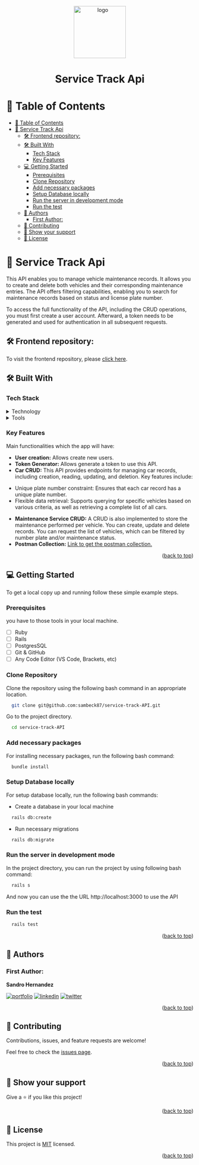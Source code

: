 <a name="readme-top"></a>

<div align="center">
  <img src="https://carapi.app/img/vehicle-api-database-hero.png" alt="logo" width="140"  height="auto" />
  <h1><b>Service Track Api</b></h1>
</div>

# 📗 Table of Contents

- [📗 Table of Contents](#-table-of-contents)
- [🎯 Service Track Api](#-service-track-api)
  - [🛠 Frontend repository: ](#-frontend-repository-)
  - [🛠 Built With ](#-built-with-)
    - [Tech Stack ](#tech-stack-)
    - [Key Features ](#key-features-)
  - [💻 Getting Started ](#-getting-started-)
    - [Prerequisites](#prerequisites)
    - [Clone Repository](#clone-repository)
    - [Add necessary packages](#add-necessary-packages)
    - [Setup Database locally](#setup-database-locally)
    - [Run the server in development mode](#run-the-server-in-development-mode)
    - [Run the test](#run-the-test)
  - [👥 Authors ](#-authors-)
    - [First Author:](#first-author)
  - [🤝 Contributing ](#-contributing-)
  - [👋 Show your support ](#-show-your-support-)
  - [📝 License ](#-license-)

<!-- PROJECT DESCRIPTION -->

# 🎯 Service Track Api<a name="about-project"></a>

This API enables you to manage vehicle maintenance records. It allows you to create and delete both vehicles and their corresponding maintenance entries. The API offers filtering capabilities, enabling you to search for maintenance records based on status and license plate number.

To access the full functionality of the API, including the CRUD operations, you must first create a user account. Afterward, a token needs to be generated and used for authentication in all subsequent requests.

## 🛠 Frontend repository: <a name="frontend"></a>

To visit the frontend repository, please [click here](https://github.com/sambeck87/service-track-app).

## 🛠 Built With <a name="built-with"></a>

### Tech Stack <a name="tech-stack"></a>

<details>
  <summary>Technology</summary>
  <ul>
    <li>Ruby</li>
    <li>Rails</li>
    <li>PostgresSQL</li>
    <li>JWT</li>
    <li>MiniTest</li>
  </ul>
</details>

<details>
  <summary>Tools</summary>
  <ul>
    <li>VS Code</li>
    <li>Git</li>
    <li>GitHub</li>
  </ul>
</details>

<!-- Features -->

### Key Features <a name="key-features"></a>

Main functionalities which the app will have:

- **User creation:** Allows create new users.
- **Token Generator:** Allows generate a token to use this API.
- **Car CRUD:** This API provides endpoints for managing car records, including creation, reading, updating, and deletion. Key features include:
* Unique plate number constraint: Ensures that each car record has a unique plate number.
* Flexible data retrieval: Supports querying for specific vehicles based on various criteria, as well as retrieving a complete list of all cars.
- **Maintenance Service CRUD:** A CRUD is also implemented to store the maintenance performed per vehicle. You can create, update and delete records. You can request the list of vehicles, which can be filtered by number plate and/or maintenance status.
- **Postman Collection:** [Link to get the postman collection.](https://drive.google.com/file/d/1uNmHldhPdEFjxCfV4HuawGuLHAcZS9hV/view?usp=sharing)


<p align="right">(<a href="#readme-top">back to top</a>)</p>

<!-- GETTING STARTED -->

## 💻 Getting Started <a name="getting-started"></a>

To get a local copy up and running follow these simple example steps.

### Prerequisites

you have to those tools in your local machine.

- [ ] Ruby
- [ ] Rails
- [ ] PostgresSQL
- [ ] Git & GitHub
- [ ] Any Code Editor (VS Code, Brackets, etc)

### Clone Repository

Clone the repository using the following bash command in an appropriate location.

```bash
  git clone git@github.com:sambeck87/service-track-API.git
```

Go to the project directory.

```bash
  cd service-track-API
```

### Add necessary packages

For installing necessary packages, run the following bash command:

```bash
  bundle install
```

### Setup Database locally

For setup database locally, run the following bash commands:

- Create a database in your local machine

```bash
  rails db:create
```

- Run necessary migrations

```bash
  rails db:migrate
```

### Run the server in development mode

In the project directory, you can run the project by using following bash command:

```bash
  rails s
```

And now you can use the the URL http://localhost:3000 to use the API

### Run the test

```bash
  rails test
```

<p align="right">(<a href="#readme-top">back to top</a>)</p>

<!-- AUTHORS -->

## 👥 Authors <a name="authors"></a>

### First Author:

**Sandro Hernandez**

[![portfolio](https://img.shields.io/badge/my_portfolio-000?style=for-the-badge&logo=ko-fi&logoColor=white)](https://sambeck87.github.io/Portfolio/) [![linkedin](https://img.shields.io/badge/sandro_israel_hernández_zamora-0A66C2?style=for-the-badge&logo=linkedin&logoColor=white)](https://www.linkedin.com/in/sandro-israel-hern%C3%A1ndez-zamora/) [![twitter](https://img.shields.io/badge/@sambeck4488-1DA1F2?style=for-the-badge&logo=twitter&logoColor=white)](https://twitter.com/sambeck4488)

<p align="right">(<a href="#readme-top">back to top</a>)</p>

<!-- CONTRIBUTING -->

## 🤝 Contributing <a name="contributing"></a>

Contributions, issues, and feature requests are welcome!

Feel free to check the [issues page](../../../issues/).

<p align="right">(<a href="#readme-top">back to top</a>)</p>

<!-- SUPPORT -->

## 👋 Show your support <a name="support"></a>

Give a ⭐️ if you like this project!


<p align="right">(<a href="#readme-top">back to top</a>)</p>

## 📝 License <a name="license"></a>

This project is [MIT](./LICENSE) licensed.

<p align="right">(<a href="#readme-top">back to top</a>)</p>
